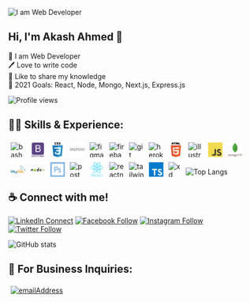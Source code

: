 ![I am Web
Developer](https://media-exp1.licdn.com/dms/image/C4E16AQHKuh9wn452Dw/profile-displaybackgroundimage-shrink_350_1400/0/1623422224375?e=1635379200&v=beta&t=17Q6-0I7EsKcOfbEWwoicZCnriotZlekEgRfZx3vJW0)
## Hi, I'm Akash Ahmed 👋
<p>
  👑 I am Web Developer <br />
  🖊️ Love to write code <br />
  🎤 Like to share my knowledge <br />
  🥅 2021 Goals: React, Node, Mongo, Next.js, Express.js
</p>

![Profile views](https://gpvc.arturio.dev/akashusr) <br />

## 👨‍💻 Skills & Experience:
<p align="left">
<a href="https://www.gnu.org/software/bash/" target="_blank">
  <img style="margin: 5px"
    src="https://www.vectorlogo.zone/logos/gnu_bash/gnu_bash-icon.svg"
    alt="bash"
    align="left" width="30"  
    height="30"
  />
</a>
<a href="https://getbootstrap.com" target="_blank">
  <img style="margin: 5px"
    src="https://raw.githubusercontent.com/devicons/devicon/master/icons/bootstrap/bootstrap-plain-wordmark.svg"
    alt="bootstrap"
    align="left" width="30"  
    height="30"
  />
</a>
<a href="https://www.w3schools.com/css/" target="_blank">
  <img style="margin: 5px"
    src="https://raw.githubusercontent.com/devicons/devicon/master/icons/css3/css3-original-wordmark.svg"
    alt="css3"
    align="left" width="30"  
    height="30"
  />
</a>
<a href="https://expressjs.com" target="_blank">
  <img style="margin: 5px"
    src="https://raw.githubusercontent.com/devicons/devicon/master/icons/express/express-original-wordmark.svg"
    alt="express"
    align="left" width="30"  
    height="30"
  />
</a>
<a href="https://www.figma.com/" target="_blank">
  <img style="margin: 5px"
    src="https://www.vectorlogo.zone/logos/figma/figma-icon.svg"
    alt="figma"
    align="left" width="30"  
    height="30"
  />
</a>
<a href="https://firebase.google.com/" target="_blank">
  <img style="margin: 5px"
    src="https://www.vectorlogo.zone/logos/firebase/firebase-icon.svg"
    alt="firebase"
    align="left" width="30"  
    height="30"
  />
</a>
<a href="https://git-scm.com/" target="_blank">
  <img style="margin: 5px"
    src="https://www.vectorlogo.zone/logos/git-scm/git-scm-icon.svg"
    alt="git"
    align="left" width="30"  
    height="30"
  />
</a>
<a href="https://heroku.com" target="_blank">
  <img style="margin: 5px"
    src="https://www.vectorlogo.zone/logos/heroku/heroku-icon.svg"
    alt="heroku"
    align="left" width="30"  
    height="30"
  />
</a>
<a href="https://www.w3.org/html/" target="_blank">
  <img style="margin: 5px"
    src="https://raw.githubusercontent.com/devicons/devicon/master/icons/html5/html5-original-wordmark.svg"
    alt="html5"
    align="left" width="30"  
    height="30"
  />
</a>
<a
  href="https://www.adobe.com/in/products/illustrator.html"
  target="_blank"
>
  <img style="margin: 5px"
    src="https://www.vectorlogo.zone/logos/adobe_illustrator/adobe_illustrator-icon.svg"
    alt="illustrator"
    align="left" width="30"  
    height="30"
  />
</a>
<a
  href="https://developer.mozilla.org/en-US/docs/Web/JavaScript"
  target="_blank"
>
  <img style="margin: 5px"
    src="https://raw.githubusercontent.com/devicons/devicon/master/icons/javascript/javascript-original.svg"
    alt="javascript"
    align="left" width="30"  
    height="30"
  />
</a>
<a href="https://www.mongodb.com/" target="_blank">
  <img style="margin: 5px"
    src="https://raw.githubusercontent.com/devicons/devicon/master/icons/mongodb/mongodb-original-wordmark.svg"
    alt="mongodb"
    align="left" width="30"  
    height="30"
  />
</a>
<a href="https://www.mysql.com/" target="_blank">
  <img style="margin: 5px"
    src="https://raw.githubusercontent.com/devicons/devicon/master/icons/mysql/mysql-original-wordmark.svg"
    alt="mysql"
    align="left" width="30"  
    height="30"
  />
</a>
<a href="https://nodejs.org" target="_blank">
  <img style="margin: 5px"
    src="https://raw.githubusercontent.com/devicons/devicon/master/icons/nodejs/nodejs-original-wordmark.svg"
    alt="nodejs"
    align="left" width="30"  
    height="30"
  />
</a>
<a href="https://www.photoshop.com/en" target="_blank">
  <img style="margin: 5px"
    src="https://raw.githubusercontent.com/devicons/devicon/master/icons/photoshop/photoshop-line.svg"
    alt="photoshop"
    align="left" width="30"  
    height="30"
  />
</a>
<a href="https://postman.com" target="_blank">
  <img style="margin: 5px"
    src="https://www.vectorlogo.zone/logos/getpostman/getpostman-icon.svg"
    alt="postman"
    align="left" width="30"  
    height="30"
  />
</a>
<a href="https://reactjs.org/" target="_blank">
  <img style="margin: 5px"
    src="https://raw.githubusercontent.com/devicons/devicon/master/icons/react/react-original-wordmark.svg"
    alt="react"
    align="left" width="30"  
    height="30"
  />
</a>
<a href="https://reactnative.dev/" target="_blank">
  <img style="margin: 5px"
    src="https://reactnative.dev/img/header_logo.svg"
    alt="reactnative"
    align="left" width="30"  
    height="30"
  />
</a>
<a href="https://tailwindcss.com/" target="_blank">
  <img style="margin: 5px"
    src="https://www.vectorlogo.zone/logos/tailwindcss/tailwindcss-icon.svg"
    alt="tailwind"
    align="left" width="30"  
    height="30"
  />
</a>
<a href="https://www.typescriptlang.org/" target="_blank">
  <img style="margin: 5px"
    src="https://raw.githubusercontent.com/devicons/devicon/master/icons/typescript/typescript-original.svg"
    alt="typescript"
    align="left" width="30"  
    height="30"
  />
</a>
<a href="https://www.adobe.com/products/xd.html" target="_blank">
  <img style="margin: 5px"
    src="https://cdn.worldvectorlogo.com/logos/adobe-xd.svg"
    alt="xd"
    align="left" width="30"  
    height="30"
  />
</a>
</p>
<br>

#
![Top Langs](https://github-readme-stats.vercel.app/api/top-langs/?username=akashusr&layout=compact)

## ☕ Connect with me! 
[![LinkedIn Connect](https://img.shields.io/badge/%20-Connect-black?color=14171A&labelColor=212121&logo=linkedin&logoColor=ffffff)](https://www.linkedin.com/in/akashusr/)
[![Facebook
Follow](https://img.shields.io/badge/%20-Follow-black?color=14171A&labelColor=1976d2&logo=facebook&logoColor=ffffff)](https://www.facebook.com/akashusr/)
[![Instagram
Follow](https://img.shields.io/badge/%20-Follow-black?color=14171A&labelColor=1976d2&logo=instagram&logoColor=ffffff)](https://www.instagram.com/akashusr/)
[![Twitter
Follow](https://img.shields.io/badge/%20-Follow-black?color=14171A&labelColor=1976d2&logo=twitter&logoColor=ffffff)](https://twitter.com/akashusr)
<br />

![GitHub
stats](https://github-readme-stats.vercel.app/api?username=akashusr&show_icons=true)
## 📧 For Business Inquiries:
<a href="mailto:akashahmed5724@gmail.com">
  <img style="margin: 5px"
    src="https://img.shields.io/badge/%F0%9F%93%A7%20Email-akashahmed5724%40gmail.com-brightgreen"
    alt="emailAddress"
  />
</a>
